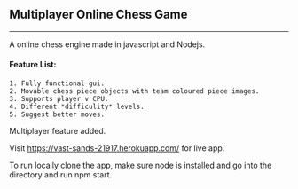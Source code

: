 ## Multiplayer Online Chess Game
_________________________

A online chess engine made in javascript and Nodejs.

#### Feature List:
    1. Fully functional gui.
    2. Movable chess piece objects with team coloured piece images.
    3. Supports player v CPU.
    4. Different *difficulity* levels.
    5. Suggest better moves.

Multiplayer feature added.

Visit https://vast-sands-21917.herokuapp.com/ for live app.

To run locally clone the app, make sure node is installed and go into the directory and run npm start.
